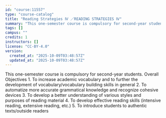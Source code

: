 ```yaml
---
id: "course:11557"
type: "course-catalog"
title: "Reading Strategies Ⅳ ／READING STRATEGIES Ⅳ"
summary: "This one-semester course is compulsory for second-year students. Overall Objectives 1. To increase academic vocabulary a…"
tags: []
campus: ""
credits: 1
instructors: []
license: "CC-BY-4.0"
version:
  created_at: "2025-10-09T03:48:57Z"
  updated_at: "2025-10-09T03:48:57Z"
---
```

This one-semester course is compulsory for second-year students. Overall Objectives 1. To increase academic vocabulary and to further the development of vocabulary/vocabulary building skills in general 2. To automatize more accurate grammatical knowledge and recognize cohesive devices 3. To develop a better understanding of various styles and purposes of reading material 4. To develop effective reading skills (intensive reading, extensive reading, etc.) 5. To introduce students to authentic texts/outside readers
